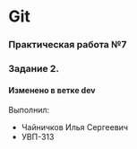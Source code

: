 # Git
### Практическая работа №7
### Задание 2.
#### Изменено в ветке dev

Выполнил:
* Чайничков Илья Сергеевич
* УВП-313